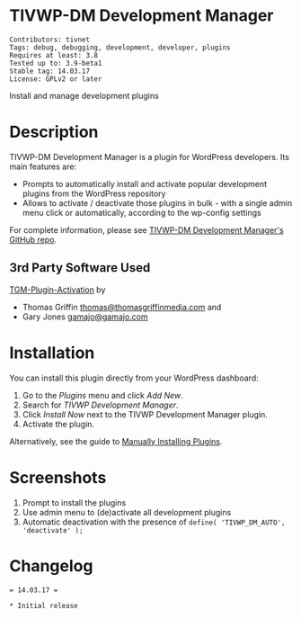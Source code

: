 # TIVWP-DM Development Manager #
```
Contributors: tivnet
Tags: debug, debugging, development, developer, plugins
Requires at least: 3.8
Tested up to: 3.9-beta1
Stable tag: 14.03.17
License: GPLv2 or later
```
Install and manage development plugins

# Description #

TIVWP-DM Development Manager is a plugin for WordPress developers. Its main features are:

* Prompts to automatically install and activate popular development plugins from the WordPress repository
* Allows to activate / deactivate those plugins in bulk - with a single admin menu click or automatically, according to the wp-config settings

For complete information, please see [TIVWP-DM Development Manager's GitHub repo](https://github.com/tivnet/tivwp-dm).

## 3rd Party Software Used ##

[TGM-Plugin-Activation](https://github.com/thomasgriffin/TGM-Plugin-Activation) by

* Thomas Griffin <thomas@thomasgriffinmedia.com> and
* Gary Jones <gamajo@gamajo.com>

# Installation #

You can install this plugin directly from your WordPress dashboard:

1. Go to the *Plugins* menu and click *Add New*.
2. Search for *TIVWP Development Manager*.
3. Click *Install Now* next to the TIVWP Development Manager plugin.
4. Activate the plugin.

Alternatively, see the guide to [Manually Installing Plugins](http://codex.wordpress.org/Managing_Plugins#Manual_Plugin_Installation).

# Screenshots #

1. Prompt to install the plugins
2. Use admin menu to (de)activate all development plugins
3. Automatic deactivation with the presence of `define( 'TIVWP_DM_AUTO', 'deactivate' );`

# Changelog #
```
= 14.03.17 =

* Initial release
```
